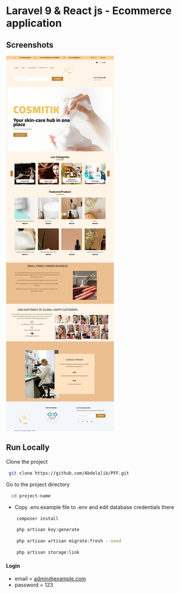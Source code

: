 # Laravel 9 & React js - Ecommerce application

## Screenshots

![preview img](/webInt.png )

## Run Locally

Clone the project

```bash
 git clone https://github.com/Abdelalib/PFF.git
```

Go to the project directory

```bash
  cd project-name
```

-   Copy .env.example file to .env and edit database credentials there

```bash
    composer install
```

```bash
    php artisan key:generate
```

```bash
    php artisan artisan migrate:fresh --seed
```

```bash
    php artisan storage:link
```

#### Login

-   email = admin@example.com
-   password = 123
